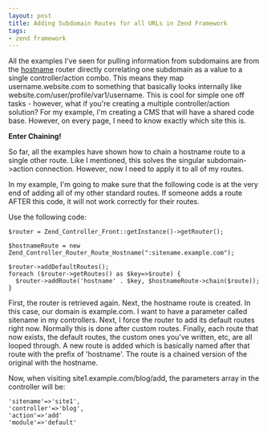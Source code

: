 ```yaml
---
layout: post
title: Adding Subdomain Routes for all URLs in Zend Framework
tags:
- zend framework
---
```


All the examples I've seen for pulling information from subdomains are from the [hostname](http://framework.zend.com/manual/en/zend.controller.router.html#zend.controller.router.routes.hostname) router directly correlating one subdomain as a value to a single controller/action combo.  This means they map username.website.com to something that basically looks internally like website.com/user/profile/var1/username.  This is cool for simple one off tasks - however, what if you're creating a multiple controller/action solution?  For my example, I'm creating a CMS that will have a shared code base.  However, on every page, I need to know exactly which site this is.  

**Enter Chaining!**

So far, all the examples have shown how to chain a hostname route to a single other route.  Like I mentioned, this solves the singular subdomain->action connection.  However, now I need to apply it to all of my routes.

In my example, I'm going to make sure that the following code is at the very end of adding all of my other standard routes.  If someone adds a route AFTER this code, it will not work correctly for their routes.

Use the following code:

```php?start_inline=1
$router = Zend_Controller_Front::getInstance()->getRouter();

$hostnameRoute = new Zend_Controller_Router_Route_Hostname(":sitename.example.com");

$router->addDefaultRoutes();
foreach ($router->getRoutes() as $key=>$route) {
  $router->addRoute('hostname' . $key, $hostnameRoute->chain($route));
}
```



First, the router is retrieved again.  Next, the hostname route is created. In this case, our domain is example.com.  I want to have a parameter called sitename in my controllers.  Next, I force the router to add its default routes right now.  Normally this is done after custom routes.  Finally, each route that now exists, the default routes, the custom ones you've written, etc, are all looped through.  A new route is added which is basically named after that route with the prefix of 'hostname'.  The route is a chained version of the original with the hostname.

Now, when visiting site1.example.com/blog/add, the parameters array in the controller will be:

    
    
    'sitename'=>'site1',
    'controller'=>'blog',
    'action'=>'add'
    'module'=>'default'
    
